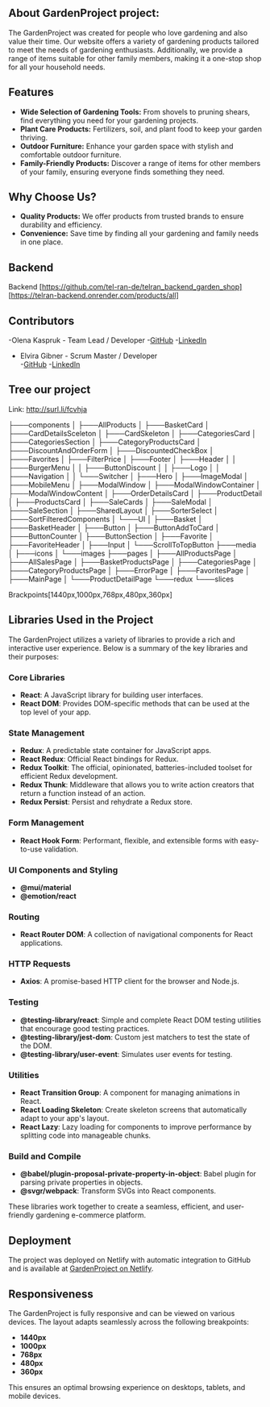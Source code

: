 ## About GardenProject project:

The GardenProject was created for people who love gardening and also value their time. Our website offers a variety of gardening products tailored to meet the needs of gardening enthusiasts. Additionally, we provide a range of items suitable for other family members, making it a one-stop shop for all your household needs.

## Features

- **Wide Selection of Gardening Tools:** From shovels to pruning shears, find everything you need for your gardening projects.
- **Plant Care Products:** Fertilizers, soil, and plant food to keep your garden thriving.
- **Outdoor Furniture:** Enhance your garden space with stylish and comfortable outdoor furniture.
- **Family-Friendly Products:** Discover a range of items for other members of your family, ensuring everyone finds something they need.

## Why Choose Us?

- **Quality Products:** We offer products from trusted brands to ensure durability and efficiency.
- **Convenience:** Save time by finding all your gardening and family needs in one place.
  

## <a id="backend">Backend</a>
Backend [https://github.com/tel-ran-de/telran_backend_garden_shop]
 [https://telran-backend.onrender.com/products/all]


## <a id="contributors">Contributors</a>

-Olena Kaspruk - Team Lead / Developer
  -[GitHub](https://github.com/Ferst1)
  -[LinkedIn](https://www.linkedin.com/in/coding777/)

- Elvira Gibner - Scrum Master / Developer  
   -[GitHub](https://github.com/ghibnerelvira)
   -[LinkedIn](https://www.linkedin.com/in/)


## Tree our project

Link: http://surl.li/fcvhja

├───components
│   ├───AllProducts
│   ├───BasketCard
│   ├───CardDetailsSceleton
│   ├───CardSkeleton
│   ├───CategoriesCard
│   ├───CategoriesSection
│   ├───CategoryProductsCard
│   ├───DiscountAndOrderForm
│   ├───DiscountedCheckBox
│   ├───Favorites
│   ├───FilterPrice
│   ├───Footer
│   ├───Header
│   │   ├───BurgerMenu
│   │   ├───ButtonDiscount
│   │   ├───Logo
│   │   ├───Navigation
│   │   └───Switcher
│   ├───Hero
│   ├───ImageModal
│   ├───MobileMenu
│   ├───ModalWindow
│   ├───ModalWindowContainer
│   ├───ModalWindowContent
│   ├───OrderDetailsCard
│   ├───ProductDetail
│   ├───ProductsCard
│   ├───SaleCards
│   ├───SaleModal
│   ├───SaleSection
│   ├───SharedLayout
│   ├───SorterSelect
│   ├───SortFilteredComponents
│   └───UI
│       ├───Basket
│       ├───BasketHeader
│       ├───Button
│       ├───ButtonAddToCard
│       ├───ButtonCounter
│       ├───ButtonSection
│       ├───Favorite
│       ├───FavoriteHeader
│       ├───Input
│       └───ScrollToTopButton
├───media
│   ├───icons
│   └───images
├───pages
│   ├───AllProductsPage
│   ├───AllSalesPage
│   ├───BasketProductsPage
│   ├───CategoriesPage
│   ├───CategoryProductsPage
│   ├───ErrorPage
│   ├───FavoritesPage
│   ├───MainPage
│   └───ProductDetailPage
└───redux
    └───slices


Brackpoints[1440px,1000px,768px,480px,360px]


## Libraries Used in the Project

The GardenProject utilizes a variety of libraries to provide a rich and interactive user experience. Below is a summary of the key libraries and their purposes:

### Core Libraries
- **React**: A JavaScript library for building user interfaces.
- **React DOM**: Provides DOM-specific methods that can be used at the top level of your app.

### State Management
- **Redux**: A predictable state container for JavaScript apps.
- **React Redux**: Official React bindings for Redux.
- **Redux Toolkit**: The official, opinionated, batteries-included toolset for efficient Redux development.
- **Redux Thunk**: Middleware that allows you to write action creators that return a function instead of an action.
- **Redux Persist**: Persist and rehydrate a Redux store.

### Form Management
- **React Hook Form**: Performant, flexible, and extensible forms with easy-to-use validation.

### UI Components and Styling
- **@mui/material**
- **@emotion/react**

### Routing
- **React Router DOM**: A collection of navigational components for React applications.

### HTTP Requests
- **Axios**: A promise-based HTTP client for the browser and Node.js.


### Testing
- **@testing-library/react**: Simple and complete React DOM testing utilities that encourage good testing practices.
- **@testing-library/jest-dom**: Custom jest matchers to test the state of the DOM.
- **@testing-library/user-event**: Simulates user events for testing.

### Utilities
- **React Transition Group**: A component for managing animations in React.
- **React Loading Skeleton**: Create skeleton screens that automatically adapt to your app's layout.
- **React Lazy**: Lazy loading for components to improve performance by splitting code into manageable chunks.



### Build and Compile
- **@babel/plugin-proposal-private-property-in-object**: Babel plugin for parsing private properties in objects.
- **@svgr/webpack**: Transform SVGs into React components.

These libraries work together to create a seamless, efficient, and user-friendly gardening e-commerce platform.


## Deployment

The project was deployed on Netlify with automatic integration to GitHub and is available at [GardenProject on Netlify](https://gardensproject.netlify.app/).


## Responsiveness

The GardenProject is fully responsive and can be viewed on various devices. The layout adapts seamlessly across the following breakpoints:
- **1440px**
- **1000px**
- **768px**
- **480px**
- **360px**

This ensures an optimal browsing experience on desktops, tablets, and mobile devices.

